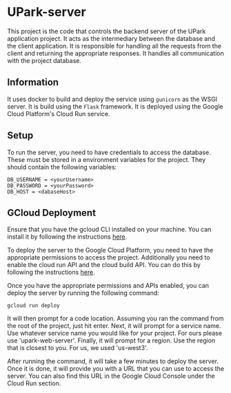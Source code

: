 # UPark-server

This project is the code that controls the backend server of the UPark application project. It acts as the intermediary between the database and the client application. It is responsible for handling all the requests from the client and returning the appropriate responses. It handles all communication with the project database.

## Information
It uses docker to build and deploy the service using `gunicorn` as the WSGI server. It is build using the `Flask` framework. It is deployed using the Google Cloud Platform's Cloud Run service.


## Setup
To run the server, you need to have credentials to access the database. These must be stored in a environment variables for the project. They should contain the following variables:
```
DB_USERNAME = <yourUsername>
DB_PASSWORD = <yourPassword>
DB_HOST = <dabaseHost>
```

## GCloud Deployment
Ensure that you have the gcloud CLI installed on your machine. You can install it by following the instructions [here](https://cloud.google.com/sdk/docs/install).

To deploy the server to the Google Cloud Platform, you need to have the appropriate permissions to access the project. Additionally you need to enable the cloud run API and the cloud build API. You can do this by following the instructions [here](https://cloud.google.com/run/docs/quickstarts/build-and-deploy).

Once you have the appropriate permissions and APIs enabled, you can deploy the server by running the following command:
```
gcloud run deploy
```
It will then prompt for a code location. Assuming you ran the command from the root of the project, just hit enter. Next, it will prompt for a service name. Use whatever service name you would like for your project. For ours please use 'upark-web-server'. Finally, it will prompt for a region. Use the region that is closest to you. For us, we used 'us-west3'.

After running the command, it will take a few minutes to deploy the server. Once it is done, it will provide you with a URL that you can use to access the server. You can also find this URL in the Google Cloud Console under the Cloud Run section.
